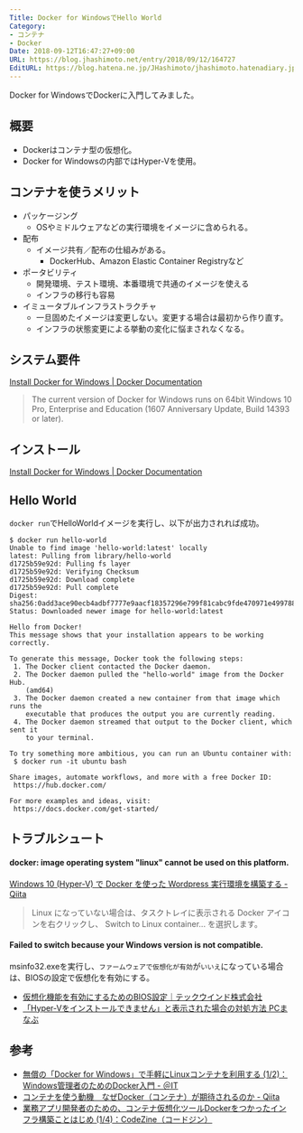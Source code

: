 ```yaml
---
Title: Docker for WindowsでHello World
Category:
- コンテナ
- Docker
Date: 2018-09-12T16:47:27+09:00
URL: https://blog.jhashimoto.net/entry/2018/09/12/164727
EditURL: https://blog.hatena.ne.jp/JHashimoto/jhashimoto.hatenadiary.jp/atom/entry/10257846132628171366
---
```


Docker for WindowsでDockerに入門してみました。

<!-- more -->

## 概要
* Dockerはコンテナ型の仮想化。
* Docker for Windowsの内部ではHyper-Vを使用。

## コンテナを使うメリット
* パッケージング
    * OSやミドルウェアなどの実行環境をイメージに含められる。
* 配布
    * イメージ共有／配布の仕組みがある。
        * DockerHub、Amazon Elastic Container Registryなど
* ポータビリティ
    * 開発環境、テスト環境、本番環境で共通のイメージを使える
    * インフラの移行も容易
* イミュータブルインフラストラクチャ
    * 一旦固めたイメージは変更しない。変更する場合は最初から作り直す。
    * インフラの状態変更による挙動の変化に悩まされなくなる。

## システム要件

[Install Docker for Windows \| Docker Documentation](https://docs.docker.com/docker-for-windows/install/)
> The current version of Docker for Windows runs on 64bit Windows 10 Pro, Enterprise and Education (1607 Anniversary Update, Build 14393 or later).

## インストール
[Install Docker for Windows \| Docker Documentation](https://docs.docker.com/docker-for-windows/install/##install-docker-for-windows-desktop-app)

## Hello World
`docker run`でHelloWorldイメージを実行し、以下が出力されれば成功。

```
$ docker run hello-world
Unable to find image 'hello-world:latest' locally
latest: Pulling from library/hello-world
d1725b59e92d: Pulling fs layer
d1725b59e92d: Verifying Checksum
d1725b59e92d: Download complete
d1725b59e92d: Pull complete
Digest: sha256:0add3ace90ecb4adbf7777e9aacf18357296e799f81cabc9fde470971e499788
Status: Downloaded newer image for hello-world:latest

Hello from Docker!
This message shows that your installation appears to be working correctly.

To generate this message, Docker took the following steps:
 1. The Docker client contacted the Docker daemon.
 2. The Docker daemon pulled the "hello-world" image from the Docker Hub.
    (amd64)
 3. The Docker daemon created a new container from that image which runs the
    executable that produces the output you are currently reading.
 4. The Docker daemon streamed that output to the Docker client, which sent it
    to your terminal.

To try something more ambitious, you can run an Ubuntu container with:
 $ docker run -it ubuntu bash

Share images, automate workflows, and more with a free Docker ID:
 https://hub.docker.com/

For more examples and ideas, visit:
 https://docs.docker.com/get-started/
```

## トラブルシュート
#### docker: image operating system "linux" cannot be used on this platform.

[Windows 10 \(Hyper\-V\) で Docker を使った Wordpress 実行環境を構築する \- Qiita](https://qiita.com/pluto134340/items/eb4e19421a7b01a1a276)
> Linux になっていない場合は、タスクトレイに表示される Docker アイコンを右クリックし、
> Switch to Linux container... を選択します。

#### Failed to switch because your Windows version is not compatible.

msinfo32.exeを実行し、`ファームウェアで仮想化が有効`が`いいえ`になっている場合は、BIOSの設定で仮想化を有効にする。

* [仮想化機能を有効にするためのBIOS設定｜テックウインド株式会社](https://www.tekwind.co.jp/ASU/faq/entry_134.php)
* [「Hyper\-Vをインストールできません」と表示された場合の対処方法 PCまなぶ](https://pcmanabu.com/%E3%80%8Chyper-v%E3%82%92%E3%82%A4%E3%83%B3%E3%82%B9%E3%83%88%E3%83%BC%E3%83%AB%E3%81%A7%E3%81%8D%E3%81%BE%E3%81%9B%E3%82%93%E3%80%8D%E3%81%A8%E8%A1%A8%E7%A4%BA%E3%81%95%E3%82%8C%E3%81%9F%E5%A0%B4/)


## 参考
* [無償の「Docker for Windows」で手軽にLinuxコンテナを利用する \(1/2\)：Windows管理者のためのDocker入門 \- ＠IT](http://www.atmarkit.co.jp/ait/articles/1609/01/news053.html)
* [コンテナを使う動機　なぜDocker（コンテナ）が期待されるのか \- Qiita](https://qiita.com/NewGyu/items/d0b0d6074e13acd51f3e)
* [業務アプリ開発者のための、コンテナ仮想化ツールDockerをつかったインフラ構築ことはじめ \(1/4\)：CodeZine（コードジン）](https://codezine.jp/article/detail/8513)
